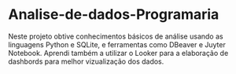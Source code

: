 # Analise-de-dados-Programaria

Neste projeto obtive conhecimentos básicos de análise usando as linguagens Python e SQLite, e ferramentas como DBeaver e Juyter Notebook. Aprendi também a utilizar o Looker para a elaboração de dashbords para melhor vizualização dos dados.
